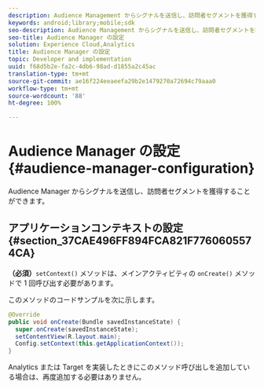 ```yaml
---
description: Audience Management からシグナルを送信し、訪問者セグメントを獲得することができます。
keywords: android;library;mobile;sdk
seo-description: Audience Management からシグナルを送信し、訪問者セグメントを獲得することができます。
seo-title: Audience Manager の設定
solution: Experience Cloud,Analytics
title: Audience Manager の設定
topic: Developer and implementation
uuid: f68d5b2e-fa2c-4db6-98ad-d1855a2c45ac
translation-type: tm+mt
source-git-commit: ae16f224eeaeefa29b2e1479270a72694c79aaa0
workflow-type: tm+mt
source-wordcount: '88'
ht-degree: 100%

---
```



# Audience Manager の設定{#audience-manager-configuration}

Audience Manager からシグナルを送信し、訪問者セグメントを獲得することができます。

## アプリケーションコンテキストの設定 {#section_37CAE496FF894FCA821F7760605574CA}

**（必須）**`setContext()` メソッドは、メインアクティビティの `onCreate()` メソッドで 1 回呼び出す必要があります。

このメソッドのコードサンプルを次に示します。

```java
@Override 
public void onCreate(Bundle savedInstanceState) { 
  super.onCreate(savedInstanceState); 
  setContentView(R.layout.main); 
  Config.setContext(this.getApplicationContext()); 
}
```

Analytics または Target を実装したときにこのメソッド呼び出しを追加している場合は、再度追加する必要はありません。
